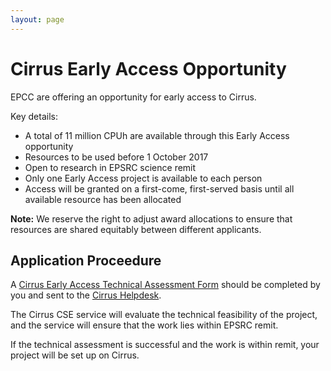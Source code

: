 ```yaml
---
layout: page
---
```


Cirrus Early Access Opportunity
===============================

EPCC are offering an opportunity for early access to Cirrus. 

Key details:

* A total of 11 million CPUh are available through this Early Access opportunity
* Resources to be used before 1 October 2017
* Open to research in EPSRC science remit
* Only one Early Access project is available to each person
* Access will be granted on a first-come, first-served basis until all available resource
  has been allocated

**Note:** We reserve the right to adjust award allocations to ensure that resources
are shared equitably between different applicants.

Application Proceedure
----------------------

A [Cirrus Early Access Technical Assessment Form](ta/Cirrus-TA-EarlyAccess-form.docx)
should be completed by you and sent to the [Cirrus Helpdesk](/support/).

The Cirrus CSE service will evaluate the technical feasibility of the project,
and the service will ensure that the work lies within EPSRC remit.

If the technical assessment is successful and the work is within remit, your 
project will be set up on Cirrus.
